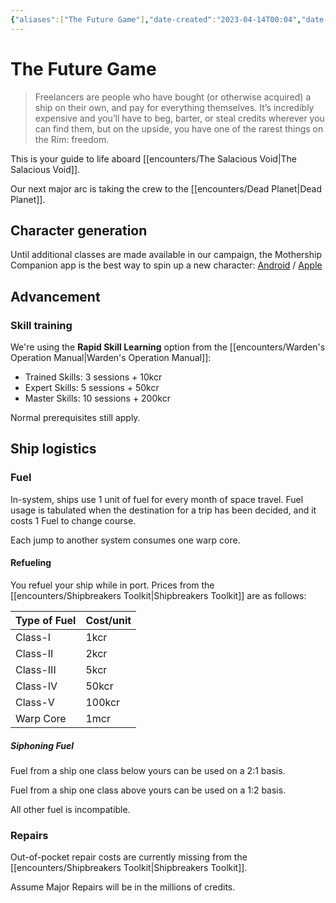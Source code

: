 ```yaml
---
{"aliases":["The Future Game"],"date-created":"2023-04-14T00:04","date-modified":"2023-04-28T12:07","dg-publish":true,"tags":["mosh","tfg"],"title":"The Future Game","up":"[[mothership]]","dg-path":"mothership/support/TFG.md","permalink":"/mothership/support/tfg/","dgPassFrontmatter":true,"created":"2023-04-14T00:04","updated":"2023-04-28T12:07"}
---
```



# The Future Game

> Freelancers are people who have bought (or otherwise acquired) a ship on their own, and pay for everything themselves. It’s incredibly expensive and you’ll have to beg, barter, or steal credits wherever you can find them, but on the upside, you have one of the rarest things on the Rim: freedom.

This is your guide to life aboard [[encounters/The Salacious Void\|The Salacious Void]].

Our next major arc is taking the crew to the [[encounters/Dead Planet\|Dead Planet]].

## Character generation

Until additional classes are made available in our campaign, the Mothership Companion app is the best way to spin up a new character: [Android](https://play.google.com/store/apps/details?id=com.threepointsoftware.mothership&hl=en_US&gl=US) / [Apple](https://apps.apple.com/us/app/mothership-companion/id1606212377)

## Advancement

### Skill training

We're using the **Rapid Skill Learning** option from the [[encounters/Warden's Operation Manual\|Warden's Operation Manual]]:

- Trained Skills: 3 sessions + 10kcr
- Expert Skills: 5 sessions + 50kcr
- Master Skills: 10 sessions + 200kcr
  
Normal prerequisites still apply.

## Ship logistics

### Fuel

In-system, ships use 1 unit of fuel for every month of space travel. Fuel usage is tabulated when the destination for a trip has been decided, and it costs 1 Fuel to change course.

Each jump to another system consumes one warp core.

#### Refueling

You refuel your ship while in port. Prices from the [[encounters/Shipbreakers Toolkit\|Shipbreakers Toolkit]] are as follows:

| Type of Fuel | Cost/unit |
| ------------ | --------- |
| Class-I      | 1kcr      |
| Class-II     | 2kcr      |
| Class-III    | 5kcr      |
| Class-IV     | 50kcr     |
| Class-V      | 100kcr    |
| Warp Core    | 1mcr      | 

##### Siphoning Fuel

Fuel from a ship one class below yours can be used on a 2:1 basis. 

Fuel from a ship one class above yours can be used on a 1:2 basis. 

All other fuel is incompatible.

### Repairs

Out-of-pocket repair costs are currently missing from the [[encounters/Shipbreakers Toolkit\|Shipbreakers Toolkit]].

Assume Major Repairs will be in the millions of credits.
